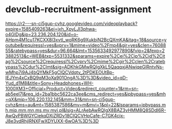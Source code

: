 # devclub-recruitment-assignment
https://r2---sn-ci5gup-cvhz.googlevideo.com/videoplayback?expire=1585409263&ei=jxh_XpyLJI3phwa-o4GIDg&ip=23.236.204.120&id=o-AHpm4M1cu17KCXX8l3xvtI_woRK6g9XukbiN2BcQXmKA&itag=18&source=youtube&requiressl=yes&vprv=1&mime=video%2Fmp4&gir=yes&clen=7608855&ratebypass=yes&dur=96.664&lmt=1535633492977890&fvip=2&fexp=23882513&c=WEB&txp=5531332&sparams=expire%2Cei%2Cip%2Cid%2Citag%2Csource%2Crequiressl%2Cvprv%2Cmime%2Cgir%2Cclen%2Cratebypass%2Cdur%2Clmt&sig=ADKhkGMwRQIgXkL5QaqqxjANwjqeGlRntvNs-wMhp7i9AJ4bQYMkF5gCIQCVdqtv_2tPDKEOUtBp-IEJYm4xCxBQ9qM3oXa901OngA%3D%3D&video_id=qD-Yud_d1M8&title=Sony+Headphones+WH-1000XM3+Official+Product+Video&redirect_counter=1&rm=sn-ab5eel7l&req_id=2ba1bbc5622ca3ee&cms_redirect=yes&ipbypass=yes&mh=qX&mip=106.220.132.145&mm=31&mn=sn-ci5gup-cvhz&ms=au&mt=1585387586&mv=m&mvi=1&pl=22&lsparams=ipbypass,mh,mip,mm,mn,ms,mv,mvi,pl&lsig=ALrAebAwRQIgX8BAZ3vHMM8Q8SDdI6R-AwQvPBWGYCiekqDXiZRDv18CIQCVHpCafe-C7GK4cjx-J8e3vdRhjlRNXFwXDYUXX-6wOA%3D%3D
